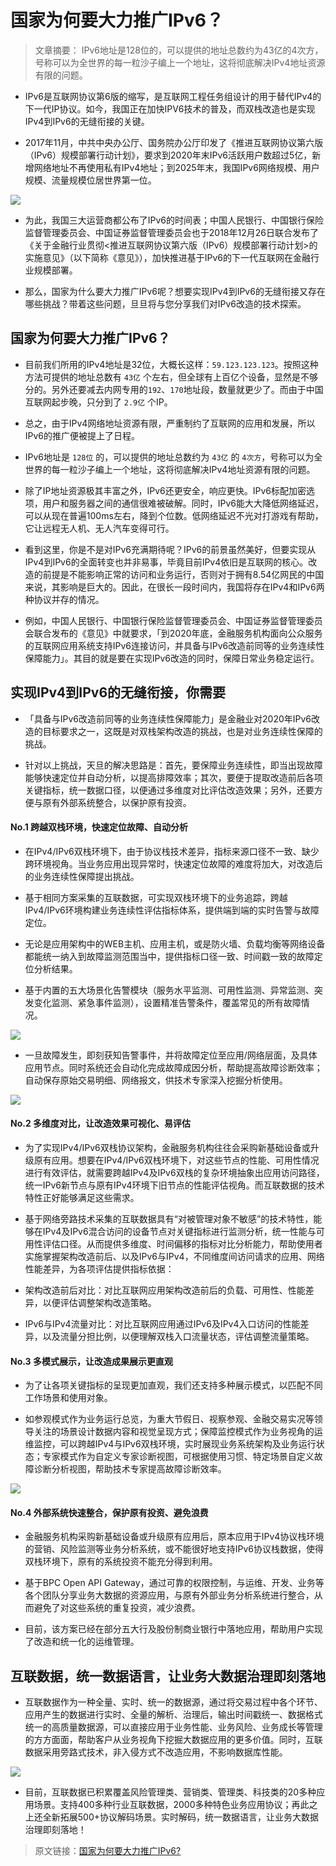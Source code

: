 # 国家为何要大力推广IPv6？
> 文章摘要： IPv6地址是128位的，可以提供的地址总数约为43亿的4次方，号称可以为全世界的每一粒沙子编上一个地址，这将彻底解决IPv4地址资源有限的问题。

* IPv6是互联网协议第6版的缩写，是互联网工程任务组设计的用于替代IPv4的下一代IP协议。如今，我国正在加快IPV6技术的普及，而双栈改造也是实现IPv4到IPv6的无缝衔接的关键。

* 2017年11月，中共中央办公厅、国务院办公厅印发了《推进互联网协议第六版（IPv6）规模部署行动计划》，要求到2020年末IPv6活跃用户数超过5亿，新增网络地址不再使用私有IPv4地址；到2025年末，我国IPv6网络规模、用户规模、流量规模位居世界第一位。

![](https://tva1.sinaimg.cn/large/007S8ZIlly1gjlooqj88kj30i708uq67.jpg)

* 为此，我国三大运营商都公布了IPv6的时间表；中国人民银行、中国银行保险监督管理委员会、中国证券监督管理委员会也于2018年12月26日联合发布了《关于金融行业贯彻&lt;推进互联网协议第六版（IPv6）规模部署行动计划&gt;的实施意见》（以下简称《意见》），加快推进基于IPv6的下一代互联网在金融行业规模部署。

* 那么，国家为什么要大力推广IPv6呢？想要实现IPv4到IPv6的无缝衔接又存在哪些挑战？带着这些问题，旦旦将与您分享我们对IPv6改造的技术探索。

## 国家为何要大力推广IPv6？
* 目前我们所用的IPv4地址是32位，大概长这样：`59.123.123.123`。按照这种方法可提供的地址总数有 `43亿` 个左右，但全球有上百亿个设备，显然是不够分的。另外还要减去内网专用的`192`、`170`地址段，数量就更少了。而由于中国互联网起步晚，只分到了 `2.9亿` 个IP。

* 总之，由于IPv4网络地址资源有限，严重制约了互联网的应用和发展，所以IPv6的推广便被提上了日程。

* IPv6地址是 `128位` 的，可以提供的地址总数约为 `43亿` 的 `4次方`，号称可以为全世界的每一粒沙子编上一个地址，这将彻底解决IPv4地址资源有限的问题。

* 除了IP地址资源极其丰富之外，IPv6还更安全，响应更快。IPv6标配加密选项，用户和服务器之间的通信很难被破解。同时，IPv6能大大降低网络延迟，可以从现在普遍100ms左右，降到个位数。低网络延迟不光对打游戏有帮助，它让远程无人机、无人汽车变得可行。

* 看到这里，你是不是对IPv6充满期待呢？IPv6的前景虽然美好，但要实现从IPv4到IPv6的全面转变也并非易事，毕竟目前IPv4依旧是互联网的核心。改造的前提是不能影响正常的访问和业务运行，否则对于拥有8.54亿网民的中国来说，其影响是巨大的。因此，在很长一段时间内，我国将存在IPv4和IPv6两种协议并存的情况。

* 例如，中国人民银行、中国银行保险监督管理委员会、中国证券监督管理委员会联合发布的《意见》中就要求，「到2020年底，金融服务机构面向公众服务的互联网应用系统支持IPv6连接访问，并具备与IPv6改造前同等的业务连续性保障能力」。其目的就是要在实现IPv6改造的同时，保障日常业务稳定运行。

## 实现IPv4到IPv6的无缝衔接，你需要
* 「具备与IPv6改造前同等的业务连续性保障能力」是金融业对2020年IPv6改造的目标要求之一，这既是对双栈架构改造的挑战，也是对业务连续性保障的挑战。

* 针对以上挑战，天旦的解决思路是：首先，要保障业务连续性，即当出现故障能够快速定位并自动分析，以提高排障效率；其次，要便于提取改造前后各项关键指标，统一数据口径，以便通过多维度对比评估改造效果；另外，还要方便与原有外部系统整合，以保护原有投资。

#### No.1 跨越双栈环境，快速定位故障、自动分析
* 在IPv4/IPv6双栈环境下，由于协议栈技术差异，指标来源口径不一致、缺少跨环境视角。当业务应用出现异常时，快速定位故障的难度将加大，对改造后的业务连续性保障提出挑战。

* 基于相同方案采集的互联数据，可实现双栈环境下的业务追踪，跨越IPv4/IPv6环境构建业务连续性评估指标体系，提供端到端的实时告警与故障定位。

* 无论是应用架构中的WEB主机、应用主机，或是防火墙、负载均衡等网络设备都能统一纳入到故障监测范围当中，提供指标口径一致、时间戳一致的故障定位分析结果。

* 基于内置的五大场景化告警模块（服务水平监测、可用性监测、异常监测、突发变化监测、紧急事件监测），设置精准告警条件，覆盖常见的所有故障情况。

![](https://tva1.sinaimg.cn/large/007S8ZIlly1gjlopo7ncaj30hn09nq6a.jpg)

* 一旦故障发生，即刻获知告警事件，并将故障定位至应用/网络层面，及具体应用节点。同时系统还会自动化完成故障成因分析，帮助提高故障诊断效率；自动保存原始交易明细、网络报文，供技术专家深入挖掘分析使用。

![](https://tva1.sinaimg.cn/large/007S8ZIlly1gjlopo4a6aj30hy08m42t.jpg)

#### No.2 多维度对比，让改造效果可视化、易评估
* 为了实现IPv4/IPv6双栈协议架构，金融服务机构往往会采购新基础设备或升级原有应用。想要在IPv4/IPv6双栈环境下，对这些节点的性能、可用性情况进行有效评估，就需要跨越IPv4及IPv6双栈的复杂环境抽象出应用访问路径，统一IPv6新节点与原有IPv4环境下旧节点的性能评估视角。而互联数据的技术特性正好能够满足这些需求。

* 基于网络旁路技术采集的互联数据具有“对被管理对象不敏感”的技术特性，能够在IPv4及IPv6混合访问的设备节点对关键指标进行监测分析，统一性能与可用性评估口径。从而提供多维度、时间偏移的指标对比分析能力，帮助使用者实施掌握架构改造前后、以及IPv6与IPv4，不同维度间访问请求的应用、网络性能差异，为各项评估提供指标依据：

* 架构改造前后对比：对比互联网应用架构改造前后的负载、可用性、性能差异，以便评估调整架构改造策略。

* IPv6与IPv4流量对比：对比互联网应用通过IPv6及IPv4入口访问的性能差异，以及流量分担比例，以便理解双栈入口流量状态，评估调整流量策略。

#### No.3 多模式展示，让改造成果展示更直观
* 为了让各项关键指标的呈现更加直观，我们还支持多种展示模式，以匹配不同工作场景和使用对象。

* 如参观模式作为业务运行总览，为重大节假日、视察参观、金融交易实况等领导关注的场景设计数据内容和视觉呈现方式；保障监控模式作为业务视角的运维监控，可以跨越IPv4与IPv6双栈环境，实时展现业务系统架构及业务运行状态；专家模式作为自定义专家诊断视图，可根据使用习惯、特定场景自定义故障诊断分析视图，帮助技术专家提高故障诊断效率。

![](https://tva1.sinaimg.cn/large/007S8ZIlly1gjlopnymysj30gv0c9wm6.jpg)

#### No.4 外部系统快速整合，保护原有投资、避免浪费
* 金融服务机构采购新基础设备或升级原有应用后，原本应用于IPv4协议栈环境的营销、风险监测等业务分析系统，或不能很好地支持IPv6协议栈数据，使得双栈环境下，原有的系统投资不能充分得到利用。

* 基于BPC Open API Gateway，通过可靠的权限控制，与运维、开发、业务等各个团队分享业务大数据的资源应用，与原有外部业务分析系统进行整合，从而避免了对这些系统的重复投资，减少浪费。

* 目前，该方案已经在部分五大行及股份制商业银行中落地应用，帮助用户实现了改造和统一化的运维管理。

## 互联数据，统一数据语言，让业务大数据治理即刻落地
* 互联数据作为一种全量、实时、统一的数据源，通过将交易过程中各个环节、应用产生的数据进行实时、全量的解析、治理后，输出时间戳统一、数据格式统一的高质量数据源，可以直接应用于业务性能、业务风险、业务成长等管理的方方面面，帮助客户从业务视角下挖掘大数据应用的更多价值。同时，互联数据采用旁路式技术，非入侵方式不改造应用，不影响数据库性能。

![](https://tva1.sinaimg.cn/large/007S8ZIlly1gjlopnpcfwj30hu0b90vy.jpg)

* 目前，互联数据已积累覆盖风险管理类、营销类、管理类、科技类的20多种应用场景。支持400多种行业互联数据，2000多种特色业务应用协议；再此之上还全新拓展500+协议解码场景。实时解码，统一数据语言，让业务大数据治理即刻落地！

> 原文链接：[国家为何要大力推广IPv6?](http://ipv6.infosws.cn/20200228/32244.html)